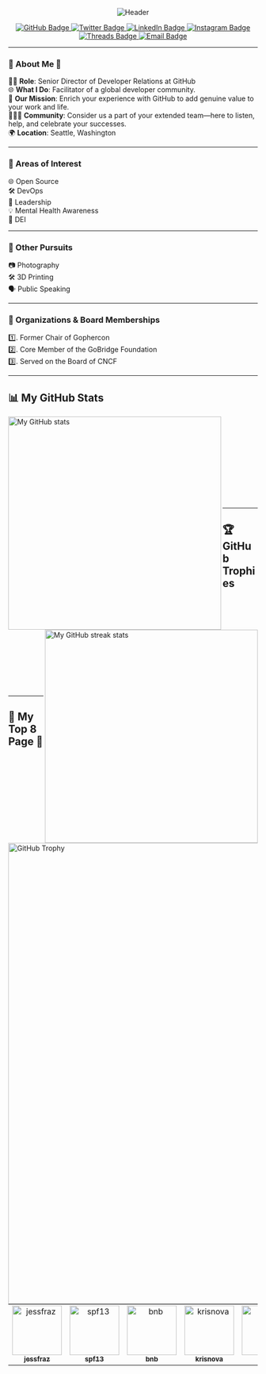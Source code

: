 <p align="center">
  <img src="https://i.ibb.co/DRtybK1/Ashley.png" alt="Header" />
</p>
<p align="center">
  <a href="https://github.com/ashleymcnamara">
    <img src="https://img.shields.io/badge/GitHub-%2312100E.svg?&style=for-the-badge&logo=Github&logoColor=white" alt="GitHub Badge" />
  </a>
  <a href="https://twitter.com/ashleymcnamara">
    <img src="https://img.shields.io/badge/Twitter-%231DA1F2.svg?&style=for-the-badge&logo=twitter&logoColor=white" alt="Twitter Badge" />
  </a>
  <a href="https://www.linkedin.com/in/ashleymcnamara1/">
    <img src="https://img.shields.io/badge/LinkedIn-%230077B5.svg?&style=for-the-badge&logo=linkedin&logoColor=white" alt="LinkedIn Badge" />
  </a>
  <a href="https://www.instagram.com/ashley_n_willis/">
    <img src="https://img.shields.io/badge/Instagram-%23E4405F.svg?&style=for-the-badge&logo=Instagram&logoColor=white" alt="Instagram Badge" />
  </a>
  <a href="https://threads.net/@ashley_n_willis">
    <img src="https://img.shields.io/badge/Threads-%2346AEDA.svg?&style=for-the-badge&logo=Threads&logoColor=white" alt="Threads Badge" />
  </a>
  <a href="mailto:hello@ashley.dev">
    <img src="https://img.shields.io/badge/Email-%23D14836.svg?&style=for-the-badge&logo=Gmail&logoColor=white" alt="Email Badge" />
  </a>
</p>

---

### 🌟 About Me 🌟

👩‍💼 **Role**: Senior Director of Developer Relations at GitHub  
🌐 **What I Do**: Facilitator of a global developer community.  
🚀 **Our Mission**: Enrich your experience with GitHub to add genuine value to your work and life.  
👨‍👩‍👦 **Community**: Consider us a part of your extended team—here to listen, help, and celebrate your successes.  
🌍 **Location**: Seattle, Washington  

---

### 🌱 Areas of Interest 

🌐 Open Source  
🛠️ DevOps  
👑 Leadership  
💡 Mental Health Awareness     
🌈 DEI  

---

### 🌈 Other Pursuits 

📷 Photography  
🛠️ 3D Printing  
🗣️ Public Speaking  

---

### 👥 Organizations & Board Memberships 
  
 1️⃣. Former Chair of Gophercon  
 2️⃣. Core Member of the GoBridge Foundation  
 3️⃣. Served on the Board of CNCF

---

## 📊 My GitHub Stats 

<p align="left">
  <!-- Overall Stats -->
  <img align="left" src="https://github-readme-stats.vercel.app/api?username=ashleymcnamara&show_icons=true&include_all_commits=true&theme=cobalt&hide_border=true" alt="My GitHub stats" width="430" />
  
  <!-- Streak Stats -->
  <img align="right" src="https://github-readme-streak-stats.herokuapp.com?user=ashleymcnamara&theme=vue-dark&hide_border=true&date_format=M%20j%5B%2C%20Y%5D" alt="My GitHub streak stats" width="430" />
</p>

<br><br><br><br><br><br><br><br><br><br>

---

## 🏆 GitHub Trophies 

<p align="left">
  <!-- GitHub Trophies -->
  <img align="left" src="https://github-profile-trophy.vercel.app/?username=ashleymcnamara&theme=discord" alt="GitHub Trophy" width="930" />
</p>

<br><br><br><br><br><br><br><br><br><br>

---

## 🌟 My Top 8 Page 🌟

<table align="center">
  <tr>
    <!-- jessfraz -->
    <td align="center">
      <a href="https://github.com/jessfraz">
        <img src="https://github.com/jessfraz.png" width="100px;" alt="jessfraz"/>
        <br />
        <sub><b>jessfraz</b></sub>
      </a>
    </td>
    <!-- spf13 -->
    <td align="center">
      <a href="https://github.com/spf13">
        <img src="https://github.com/spf13.png" width="100px;" alt="spf13"/>
        <br />
        <sub><b>spf13</b></sub>
      </a>
    </td>
    <!-- bnb -->
    <td align="center">
      <a href="https://github.com/bnb">
        <img src="https://github.com/bnb.png" width="100px;" alt="bnb"/>
        <br />
        <sub><b>bnb</b></sub>
      </a>
    </td>
    <!-- krisnova -->
    <td align="center">
      <a href="https://github.com/krisnova">
        <img src="https://github.com/krisnova.png" width="100px;" alt="krisnova"/>
        <br />
        <sub><b>krisnova</b></sub>
      </a>
    </td>
    <!-- rakyll -->
    <td align="center">
      <a href="https://github.com/rakyll">
        <img src="https://github.com/rakyll.png" width="100px;" alt="rakyll"/>
        <br />
        <sub><b>rakyll</b></sub>
      </a>
    </td>
    <!-- kelseyhightower -->
    <td align="center">
      <a href="https://github.com/kelseyhightower">
        <img src="https://github.com/kelseyhightower.png" width="100px;" alt="kelseyhightower"/>
        <br />
        <sub><b>kelseyhightower</b></sub>
      </a>
    </td>
    <!-- EricaJoy -->
    <td align="center">
      <a href="https://github.com/EricaJoy">
        <img src="https://github.com/EricaJoy.png" width="100px;" alt="EricaJoy"/>
        <br />
        <sub><b>EricaJoy</b></sub>
      </a>
    </td>
    <!-- bdougie -->
    <td align="center">
      <a href="https://github.com/bdougie">
        <img src="https://github.com/bdougie.png" width="100px;" alt="bdougie"/>
        <br />
        <sub><b>bdougie</b></sub>
      </a>
    </td>
  </tr>
</table>
